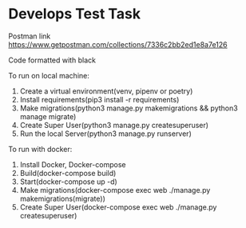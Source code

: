 <h1>Develops Test Task</h1>

Postman link https://www.getpostman.com/collections/7336c2bb2ed1e8a7e126

Code formatted with black

To run on local machine:
1) Create a virtual environment(venv, pipenv or poetry)
2) Install requirements(pip3 install -r requirements)
3) Make migrations(python3 manage.py makemigrations && python3 manage migrate)
4) Create Super User(python3 manage.py createsuperuser)
5) Run the local Server(python3 manage.py runserver)


To run with docker:
1) Install Docker, Docker-compose
2) Build(docker-compose build)
3) Start(docker-compose up -d)
4) Make migrations(docker-compose exec web ./manage.py makemigrations(migrate))
5) Create Super User(docker-compose exec web ./manage.py createsuperuser)

